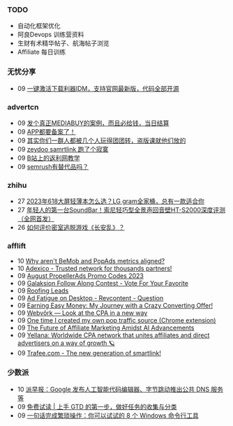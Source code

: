 ### TODO
-  自动化框架优化
-  阿良Devops 训练营资料
-  生财有术精华帖子、航海帖子浏览
-  Affiliate 每日训练

### 无忧分享
<!-- ruyo:START -->
-  09 [一键激活下载利器IDM，支持官网最新版，代码全部开源](https://51.ruyo.net/18451.html)<!-- ruyo:END -->

### advertcn
<!-- advertcn:START -->
-  09 [发个真正MEDIABUY的案例，而且必给钱，当日结算](https://www.advertcn.com/forum.php?mod=viewthread&tid=111564)
-  09 [APP都要备案了！](https://www.advertcn.com/forum.php?mod=viewthread&tid=111562)
-  09 [其实你们一群人都被几个人玩得团团转，盗版课就他们放的](https://www.advertcn.com/forum.php?mod=viewthread&tid=111558)
-  09 [zeydoo samrtlink 跑了个寂寞](https://www.advertcn.com/forum.php?mod=viewthread&tid=111551)
-  09 [B站上的返利网教学](https://www.advertcn.com/forum.php?mod=viewthread&tid=111545)
-  09 [semrush有替代品吗？](https://www.advertcn.com/forum.php?mod=viewthread&tid=111543)<!-- advertcn:END -->

### zhihu
<!-- zhihu:START -->
-  27 [2023年618大屏轻薄本怎么选？LG gram全家桶，总有一款适合你](http://zhuanlan.zhihu.com/p/632641888?utm_campaign=rss&utm_medium=rss&utm_source=rss&utm_content=title)
-  27 [年轻人的第一台SoundBar！索尼轻巧型全景声回音壁HT-S2000深度评测（全网首发）](http://zhuanlan.zhihu.com/p/630990296?utm_campaign=rss&utm_medium=rss&utm_source=rss&utm_content=title)
-  26 [如何评价密室逃脱游戏《长安乱》？](http://www.zhihu.com/question/563950552/answer/3045961312?utm_campaign=rss&utm_medium=rss&utm_source=rss&utm_content=title)<!-- zhihu:END -->

### afflift
<!-- afflift:START -->
-  10 [Why aren&#39;t BeMob and PopAds metrics aligned?](https://afflift.com/f/threads/why-arent-bemob-and-popads-metrics-aligned.11435/)
-  10 [Adexico - Trusted network for thousands partners!](https://afflift.com/f/threads/adexico-trusted-network-for-thousands-partners.5592/)
-  09 [August PropellerAds Promo Codes 2023](https://afflift.com/f/threads/august-propellerads-promo-codes-2023.11410/)
-  09 [Galaksion Follow Along Contest - Vote For Your Favorite](https://afflift.com/f/threads/galaksion-follow-along-contest-vote-for-your-favorite.11383/)
-  09 [Roofing Leads](https://afflift.com/f/threads/roofing-leads.11428/)
-  09 [Ad Fatigue on Desktop - Revcontent - Question](https://afflift.com/f/threads/ad-fatigue-on-desktop-revcontent-question.11378/)
-  09 [Earning Easy Money: My Journey with a Crazy Converting Offer!](https://afflift.com/f/threads/earning-easy-money-my-journey-with-a-crazy-converting-offer.11370/)
-  09 [Webvõrk — Look at the CPA in a new way](https://afflift.com/f/threads/webv%C3%B5rk-%E2%80%94-look-at-the-cpa-in-a-new-way.2820/)
-  09 [One time I created my own pop traffic source &lpar;Chrome extension&rpar;](https://afflift.com/f/threads/one-time-i-created-my-own-pop-traffic-source-chrome-extension.11434/)
-  09 [The Future of Affiliate Marketing Amidst AI Advancements](https://afflift.com/f/threads/the-future-of-affiliate-marketing-amidst-ai-advancements.11421/)
-  09 [Yellana: Worldwide CPA network that unites affiliates and direct advertisers on a way of growth 🪐](https://afflift.com/f/threads/yellana-worldwide-cpa-network-that-unites-affiliates-and-direct-advertisers-on-a-way-of-growth-%F0%9F%AA%90.10512/)
-  09 [Trafee.com - The new generation of smartlink!](https://afflift.com/f/threads/trafee-com-the-new-generation-of-smartlink.6265/)<!-- afflift:END -->

### 少数派
<!-- sspai:START -->
-  10 [派早报：Google 发布人工智能代码编辑器、字节跳动推出公共 DNS 服务等](https://sspai.com/post/81915)
-  09 [免费试读 | 上手 GTD 的第一步，做好任务的收集与分类](https://sspai.com/post/79148)
-  09 [一句话完成繁琐操作：你可以试试的 8 个 Windows 命令行工具](https://sspai.com/post/81787)<!-- sspai:END -->

